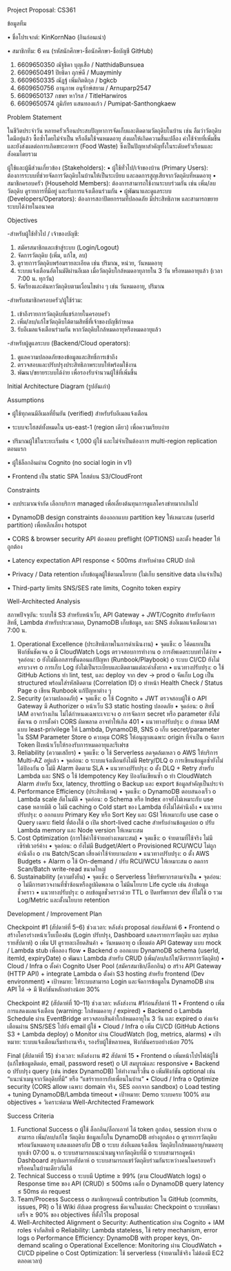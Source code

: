 Project Proposal: CS361

ข้อมูลทีม

•	ชื่อโปรเจกต์: KinKornNao (กินก่อนเน่า)

•	สมาชิกทีม: 6 คน (รหัสนักศึกษา-ชื่อนักศึกษา-ชื่อบัญชี GitHub)
1.	6609650350 ณัฐธิดา บุญเสือ / NatthidaBunsuea
2.	6609650491 ปิยธิดา ฤกษ์ดี /  Muayminly
3.	6609650335 ณัฏฐ์ เพิ่มกิตติกุล / bgkcb
4.	6609650756 อานุภาพ อนุรักษ์สยาม /  Arnuparp2547
5.	6609650137 กชพร หาวิรส / TitleHarwiros
6.	6609650574 ภูมิภัทร แสนทองแก้ว / Pumipat-Santhongkaew


Problem Statement

ในชีวิตประจำวัน หลายครัวเรือนประสบปัญหาการจัดเก็บและติดตามวัตถุดิบในบ้าน เช่น ลืมว่าวัตถุดิบใดมีอยู่แล้ว ซื้อซ้ำโดยไม่จำเป็น หรือลืมใช้จนหมดอายุ ส่งผลให้เกิดความสิ้นเปลือง ค่าใช้จ่ายที่เพิ่มขึ้น และยังส่งผลต่อการเกิดขยะอาหาร (Food Waste) ซึ่งเป็นปัญหาสำคัญทั้งในระดับครัวเรือนและสังคมโดยรวม

ผู้ใช้และผู้มีส่วนเกี่ยวข้อง (Stakeholders):
•	ผู้ใช้ทั่วไป/เจ้าของบ้าน (Primary Users): ต้องการระบบที่ช่วยจัดการวัตถุดิบในบ้านให้เป็นระเบียบ และลดการสูญเสียจากวัตถุดิบที่หมดอายุ
•	สมาชิกครอบครัว (Household Members): ต้องการสามารถใช้งานระบบร่วมกัน เช่น เพิ่ม/ลบวัตถุดิบ ดูรายการที่มีอยู่ และรับการแจ้งเตือนร่วมกัน
•	ผู้พัฒนาและดูแลระบบ (Developers/Operators): ต้องการสถาปัตยกรรมที่ปลอดภัย มีประสิทธิภาพ และสามารถขยายระบบได้ง่ายในอนาคต

Objectives

-สำหรับผู้ใช้ทั่วไป / เจ้าของบัญชี:
1.	สมัครสมาชิกและเข้าสู่ระบบ (Login/Logout)
2.	จัดการวัตถุดิบ (เพิ่ม, แก้ไข, ลบ)
3.	ดูรายการวัตถุดิบพร้อมรายละเอียด เช่น ปริมาณ, หน่วย, วันหมดอายุ
4.	ระบบแจ้งเตือนอัตโนมัติผ่านอีเมล เมื่อวัตถุดิบใกล้หมดอายุภายใน 3 วัน หรือหมดอายุแล้ว (เวลา 7:00 น. ทุกวัน)
5.	จัดเรียงและค้นหาวัตถุดิบตามเงื่อนไขต่าง ๆ เช่น วันหมดอายุ, ปริมาณ
   
-สำหรับสมาชิกครอบครัว/ผู้ใช้ร่วม:
1.	เข้าถึงรายการวัตถุดิบที่แชร์ภายในครอบครัว
2.	เพิ่ม/ลบ/แก้ไขวัตถุดิบได้ตามสิทธิ์ที่เจ้าของบัญชีกำหนด
3.	รับอีเมลแจ้งเตือนร่วมกัน หากวัตถุดิบใกล้หมดอายุหรือหมดอายุแล้ว

-สำหรับผู้ดูแลระบบ (Backend/Cloud operators):
1.	ดูแลความปลอดภัยของข้อมูลและสิทธิ์การเข้าถึง
2.	ตรวจสอบและปรับปรุงประสิทธิภาพระบบให้พร้อมใช้งาน
3.	พัฒนา/ขยายระบบได้ง่าย เพื่อรองรับจำนวนผู้ใช้ที่เพิ่มขึ้น

Initial Architecture Diagram (รูปอันเก่า)

Assumptions

•	ผู้ใช้ทุกคนมีอีเมลที่ยืนยัน (verified) สำหรับรับอีเมลแจ้งเตือน

•	ระบบจะโฮสต์ทั้งหมดใน us-east-1 (region เดียว) เพื่อความเรียบง่าย

•	ปริมาณผู้ใช้ในระยะเริ่มต้น < 1,000 ผู้ใช้ และไม่จำเป็นต้องการ multi-region replication ตอนแรก

•	ผู้ใช้ล็อกอินผ่าน Cognito (no social login in v1)

•	Frontend เป็น static SPA โฮสต์บน S3/CloudFront

Constraints

•	งบประมาณจำกัด เลือกบริการ managed เพื่อเลี่ยงต้นทุนการดูแลโครงข่ายมากเกินไป

•	DynamoDB design constraints  ต้องออกแบบ partition key ให้เหมาะสม (userId partition) เพื่อหลีกเลี่ยง hotspot

•	CORS & browser security API ต้องตอบ preflight (OPTIONS) และตั้ง header ให้ถูกต้อง

•	Latency expectation API response < 500ms สำหรับคำขอ CRUD ปกติ

•	Privacy / Data retention เก็บข้อมูลผู้ใช้ตามนโยบาย (ไม่เก็บ sensitive data เกินจำเป็น)

•	Third-party limits SNS/SES rate limits, Cognito token expiry

Well-Architected Analysis 

สภาพปัจจุบัน: ระบบใช้ S3 สำหรับหน้าเว็บ, API Gateway + JWT/Cognito สำหรับจัดการสิทธิ์, Lambda สำหรับประมวลผล, DynamoDB เก็บข้อมูล, และ SNS ส่งอีเมลแจ้งเตือนเวลา 7:00 น.
1) Operational Excellence (ประสิทธิภาพในการดำเนินงาน)
•	จุดแข็ง:
o	โค้ดแยกเป็นฟังก์ชันชัดเจน
o	มี CloudWatch Logs ตรวจสอบการทำงาน
o	การอัพเดตระบบทำได้ง่าย
•	จุดอ่อน:
o	ยังไม่มีเอกสารขั้นตอนแก้ปัญหา (Runbook/Playbook)
o	ระบบ CI/CD ยังไม่ครบวงจร
o	การเก็บ Log ยังไม่เป็นระเบียบและติดตามแต่ละคำสั่งยาก
•	แนวทางปรับปรุง:
o	ใช้ GitHub Actions ทำ lint, test, และ deploy จาก dev → prod
o	จัดเก็บ Log เป็น structured พร้อมใส่รหัสติดตาม (Correlation ID)
o	ทำหน้า Health Check / Status Page
o	เขียน Runbook แก้ปัญหาต่าง ๆ
2) Security (ความปลอดภัย)
•	จุดแข็ง:
o	ใช้ Cognito + JWT ตรวจสอบผู้ใช้
o	API Gateway มี Authorizer
o	หน้าเว็บ S3 static hosting ปลอดภัย
•	จุดอ่อน:
o	สิทธิ์ IAM อาจกว้างเกิน ไม่ได้กำหนดเฉพาะเจาะจง
o	การจัดการ secret หรือ parameter ยังไม่ชัดเจน
o	การตั้งค่า CORS ผิดพลาด อาจทำให้เกิด 401
•	แนวทางปรับปรุง:
o	กำหนด IAM แบบ least-privilege ให้ Lambda, DynamoDB, SNS
o	เก็บ secret/parameter ใน SSM Parameter Store
o	ควบคุม CORS ให้อนุญาตเฉพาะ origin ที่จำเป็น
o	จัดการ Token ฝั่งหน้าเว็บให้รองรับการหมดอายุและรีเฟรช
3) Reliability (ความเสถียร)
•	จุดแข็ง:
o	ใช้ Serverless ลดจุดล้มเหลว
o	AWS ให้บริการ Multi-AZ อยู่แล้ว
•	จุดอ่อน:
o	ระบบแจ้งเตือนยังไม่มี Retry/DLQ
o	การเขียนข้อมูลซ้ำยังไม่ได้ป้องกัน
o	ไม่มี Alarm ติดตาม SLA
•	แนวทางปรับปรุง:
o	ตั้ง DLQ + Retry สำหรับ Lambda และ SNS
o	ใช้ Idempotency Key ป้องกันเขียนซ้ำ
o	ทำ CloudWatch Alarm สำหรับ 5xx, latency, throttling
o	Backup และ export ข้อมูลสำคัญเป็นประจำ
4) Performance Efficiency (ประสิทธิภาพ)
•	จุดแข็ง:
o	DynamoDB ตอบสนองเร็ว
o	Lambda scale อัตโนมัติ
•	จุดอ่อน:
o	Schema หรือ Index อาจยังไม่เหมาะกับ use case หลายมิติ
o	ไม่มี caching
o	Cold start ของ Lambda ยังไม่ได้คำนึงถึง
•	แนวทางปรับปรุง:
o	ออกแบบ Primary Key หรือ Sort Key และ GSI ให้เหมาะกับ use case
o	Query เฉพาะ field ที่ต้องใช้
o	เปิด short-lived cache สำหรับอ่านข้อมูลบ่อย
o	ปรับ Lambda memory และ Node version ให้เหมาะสม
5) Cost Optimization (การใช้ค่าใช้จ่ายอย่างเหมาะสม)
•	จุดแข็ง:
o	จ่ายตามที่ใช้จริง ไม่มีเซิร์ฟเวอร์ค้าง
•	จุดอ่อน:
o	ยังไม่มี Budget/Alert
o	Provisioned RCU/WCU ไม่ถูกคำนึงถึง
o	งาน Batch/Scan เสี่ยงค่าใช้จ่ายบานปลาย
•	แนวทางปรับปรุง:
o	ตั้ง AWS Budgets + Alarm
o	ใช้ On-demand / ปรับ RCU/WCU ให้เหมาะสม
o	ลดการ Scan/Batch write-read ขนาดใหญ่
6) Sustainability (ความยั่งยืน)
•	จุดแข็ง:
o	Serverless ใช้ทรัพยากรตามจำเป็น
•	จุดอ่อน:
o	ไม่มีการตรวจงานที่ซ้ำซ้อนหรือลูปผิดพลาด
o	ไม่มีนโยบาย Life cycle เช่น ล้างข้อมูลชั่วคราว
•	แนวทางปรับปรุง:
o	ลบข้อมูลชั่วคราวด้วย TTL
o	ปิดทรัพยากร dev ที่ไม่ใช้
o	รวม Log/Metric และตั้งนโยบาย retention

Development / Improvement Plan

Checkpoint #1 (สัปดาห์ที่ 5–6)
ช่วงเวลา: หลังส่ง proposal ก่อนสัปดาห์ 6
•	Frontend
o	สร้างโครงร่างหน้าเว็บเบื้องต้น (Login ปรับปรุง, Dashboard แสดงรายการวัตถุดิบ และ สรุปผลรายสัปดาห์)
o	เพิ่ม UI ดูรายละเอียดสินค้า + วันหมดอายุ
o	เชื่อมต่อ API Gateway แบบ mock / Lambda stub เพื่อลอง flow
•	Backend
o	ออกแบบ DynamoDB schema (userId, itemId, expiryDate)
o	พัฒนา Lambda สำหรับ CRUD (เพิ่ม/ลบ/แก้ไข/ดึงรายการวัตถุดิบ)
•	Cloud / Infra
o	ตั้งค่า Cognito User Pool (สมัครสมาชิก/ล็อกอิน)
o	สร้าง API Gateway (HTTP API) + integrate Lambda
o	ตั้งค่า S3 hosting สำหรับ frontend (Dev environment)
•	เป้าหมาย: ให้ระบบสามารถ Login และจัดการข้อมูลใน DynamoDB ผ่าน API ได้ → มี ฟังก์ชันหลักอย่างน้อย 30%

Checkpoint #2 (สัปดาห์ที่ 10–11)
ช่วงเวลา: หลังส่งงาน #1ก่อนสัปดาห์ 11
•	Frontend
o	เพิ่มการแสดงผลแจ้งเตือน (warning: ใกล้หมดอายุ / expired)
•	Backend
o	Lambda Schedule ผ่าน EventBridge ตรวจสอบสินค้าใกล้หมดอายุใน 3 วัน และ expired
o	ส่งแจ้งเตือนผ่าน SNS/SES ไปยัง email ผู้ใช้
•	Cloud / Infra
o	เพิ่ม CI/CD (GitHub Actions S3 + Lambda deploy)
o	Monitor ผ่าน CloudWatch (log, metrics, alarms)
•	เป้าหมาย: ระบบแจ้งเตือนเริ่มทำงานจริง, รองรับผู้ใช้หลายคน, ฟังก์ชันครบอย่างน้อย 70%

Final (สัปดาห์ที่ 15)
ช่วงเวลา: หลังส่งงาน #2 สัปดาห์ 15
•	Frontend
o	เพิ่มหน้าโปรไฟล์ผู้ใช้ (แก้ไขข้อมูลติดต่อ, email, password reset)
o	UI สมบูรณ์และ responsive
•	Backend
o	ปรับปรุง query (เช่น index DynamoDB) ให้ทำงานเร็วขึ้น
o	เพิ่มฟังก์ชัน optional เช่น “แนะนำเมนูจากวัตถุดิบที่มี” หรือ “แชร์รายการกับเพื่อนในบ้าน”
•	Cloud / Infra
o	Optimize security (CORS allow เฉพาะ domain จริง, SES ออกจาก sandbox)
o	Load testing + tuning DynamoDB/Lambda timeout
•	เป้าหมาย: Demo ระบบครบ 100% ตาม objectives + วิเคราะห์ตาม Well-Architected Framework

Success Criteria
1.	Functional Success
o	ผู้ใช้ ล็อกอิน/ล็อกเอาท์ ได้ token ถูกต้อง, session ทำงาน
o	สามารถ เพิ่ม/ลบ/แก้ไข วัตถุดิบ ข้อมูลเก็บใน DynamoDB อย่างถูกต้อง
o	ดูรายการวัตถุดิบ พร้อมวันหมดอายุ แสดงผลตรงกับ DB
o	ระบบ ส่งอีเมลแจ้งเตือน วัตถุดิบใกล้หมดอายุ/หมดอายุทุกเช้า 07:00 น.
o	ระบบสามารถแนะนำเมนูจากวัตถุดิบที่มี
o	ระบบสามารถดูหน้า Dashboard สรุปผลรายสัปดาห์
o	ระบบสามารถแชร์วัตถุดิบร่วมกันระหว่างคนในครอบครัวหรือคนในบ้านเดียวกันได้
2.	Technical Success
o	ระบบมี Uptime ≥ 99% (ตาม CloudWatch logs)
o	Response time ของ API (CRUD) ≤ 500ms เฉลี่ย
o	DynamoDB query latency ≤ 50ms ต่อ request
3.	Team/Process Success
o	สมาชิกทุกคนมี contribution ใน GitHub (commits, issues, PR)
o	ใช้ Wiki อัปเดต progress ชัดเจนในแต่ละ Checkpoint
o	ระบบพัฒนาเสร็จ ≥ 90% ของ objectives ที่ตั้งไว้ใน proposal
4.	Well-Architected Alignment
o	Security: Authentication ผ่าน Cognito + IAM roles จำกัดสิทธิ
o	Reliability: Lambda stateless, ใช้ retry mechanism, error logs
o	Performance Efficiency: DynamoDB with proper keys, On-demand scaling
o	Operational Excellence: Monitoring ผ่าน CloudWatch + CI/CD pipeline
o	Cost Optimization: ใช้ serverless (จ่ายตามใช้จริง ไม่ต้องมี EC2 ตลอดเวลา)
